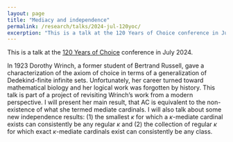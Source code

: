 ```yaml
---
layout: page
title: "Mediacy and independence"
permalink: /research/talks/2024-jul-120yoc/
excerption: "This is a talk at the 120 Years of Choice conference in July 2024..."	
---
```


This is a talk at the [120 Years of Choice](https://120ac.set-theory.info/) conference in July 2024.

In 1923 Dorothy Wrinch, a former student of Bertrand Russell, gave a characterization of the axiom of choice in terms of a generalization of Dedekind-finite infinite sets. Unfortunately, her career turned toward mathematical biology and her logical work was forgotten by history. This talk is part of a project of revisiting Wrinch’s work from a modern perspective. I will present her main result, that AC is equivalent to the non-existence of what she termed mediate cardinals. I will also talk about some new independence results: (1) the smallest $\kappa$ for which a $\kappa$-mediate cardinal exists can consistently be any regular $\kappa$ and (2) the collection of regular $\kappa$ for which exact $\kappa$-mediate cardinals exist can consistently be any class.

